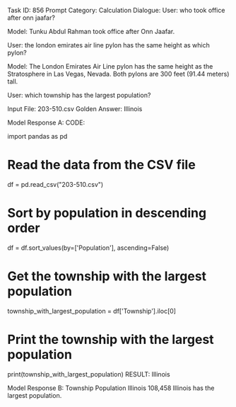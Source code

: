 Task ID: 856
Prompt Category: Calculation
Dialogue:
User:
who took office after onn jaafar?

Model:
Tunku Abdul Rahman took office after Onn Jaafar.

User:
the london emirates air line pylon has the same height as which pylon?

Model:
The London Emirates Air Line pylon has the same height as the Stratosphere in Las Vegas, Nevada. Both pylons are 300 feet (91.44 meters) tall.

User:
which township has the largest population?

Input File: 203-510.csv
Golden Answer:
Illinois

Model Response A:
CODE:

import pandas as pd

# Read the data from the CSV file

df = pd.read_csv("203-510.csv")

# Sort by population in descending order

df = df.sort_values(by=['Population'], ascending=False)

# Get the township with the largest population

township_with_largest_population = df['Township'].iloc[0]

# Print the township with the largest population

print(township_with_largest_population)
RESULT:
Illinois

Model Response B:
Township Population
Illinois 108,458
Illinois has the largest population.
